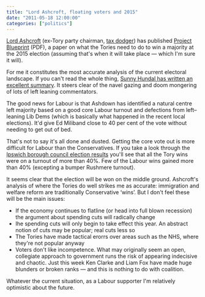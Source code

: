 ```yaml
---
title: "Lord Ashcroft, floating voters and 2015"
date: "2011-05-18 12:00:00"
categories: ["politics"]
---
```



[Lord Ashcroft](https://www.lordashcroft.com/) (ex-Tory party chairman, [tax dodger](https://www.guardian.co.uk/politics/2010/sep/27/lord-ashcroft-tax-conservative)) has published [Project Blueprint](https://www.lordashcroft.com/pdf/14052011_project_blueprint.pdf) (PDF), a paper on what the Tories need to do to win a majority at the 2015 election (assuming that's when it will take place — which I'm sure it will).

For me it constitutes the most accurate analysis of the current electoral landscape. If you can't read the whole thing, [Sunny Hundal has written an excellent summary](https://liberalconspiracy.org/2011/05/18/how-lord-ashcroft-hopes-to-deliver-a-conservative-majority-for-2015/). It steers clear of the navel gazing and doom mongering of lots of left leaning commentators.

The good news for Labour is that Ashdown has identified a natural centre left majority based on a good core Labour turnout and defections from left–leaning Lib Dems (which is basically what happened in the recent local elections). It'd give Ed Miliband close to 40 per cent of the vote without needing to get out of bed.

That's not to say it's all done and dusted. Getting the core vote out is more difficult for Labour than the Conservatives. If you take a look through the [Ipswich borough council election results](https://www.ipswich.gov.uk/site/scripts/documents_info.php?categoryID=362&documentID=1369) you'll see that all the Tory wins were on a turnout of more than 40%. Few of the Labour wins gained more than 40% (excepting a bumper Rushmere turnout).

It seems clear that the election will be won on the middle ground. Ashcroft's analysis of where the Tories do well strikes me as accurate: immigration and welfare reform are traditionally Conservative ‘wins’. But I don't feel these will be the main issues:

* If the economy continues to flatline (or head into full blown recession) the  argument about spending cuts will radically change
* Ihe spending cuts will only begin to take effect this year. An abstract notion of cuts may be popular; real cuts less so
* The Tories have made tactical erorrs over areas such as the NHS, where they're not popular anyway
* Voters don't like incompetence. What may originally seem an open, collegiate approach to government runs the risk of appearing indecisive and chaotic. Just this week Ken Clarke and Liam Fox have made huge blunders or broken ranks — and this is nothing to do with coalition.

Whatever the current situation, as a Labour supporter I'm relatively optimistic about the future.
